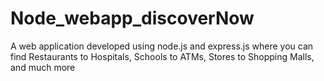 # Node_webapp_discoverNow
A web application developed using node.js and express.js where you can find Restaurants to Hospitals, Schools to ATMs, Stores to Shopping Malls, and much more
